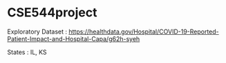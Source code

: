 # CSE544project

Exploratory Dataset : https://healthdata.gov/Hospital/COVID-19-Reported-Patient-Impact-and-Hospital-Capa/g62h-syeh

States : IL, KS
